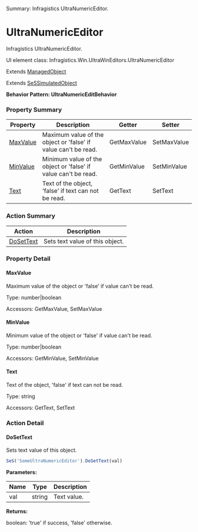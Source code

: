 Summary: Infragistics UltraNumericEditor.

# UltraNumericEditor

Infragistics UltraNumericEditor.
 
UI element class: Infragistics.Win.UltraWinEditors.UltraNumericEditor

Extends [ManagedObject](ManagedObject.md)

Extends [SeSSimulatedObject](SeSSimulatedObject.md)





**Behavior Pattern: UltraNumericEditBehavior**


<!-- ============================== property summary ========================== -->

  

### Property Summary

| **Property** | **Description** | **Getter** | **Setter** |
| ------------ | --------------- | ---------- | ---------- |
| [MaxValue](#maxvalue) | Maximum value of the object or 'false' if value can't be read. | GetMaxValue | SetMaxValue |
| [MinValue](#minvalue) | Minimum value of the object or 'false' if value can't be read. | GetMinValue | SetMinValue |
| [Text](#text) | Text of the object, 'false' if text can not be read. | GetText | SetText |



  
<!-- ============================== action summary ========================== -->



### Action Summary

|  **Action** | **Description** | 
| ----------- | --------------- |
|  [DoSetText](#dosettext) | Sets text value of this object. |




<!-- ============================== property detail ========================== -->
  
### Property Detail
    
<a name="MaxValue"></a>
#### MaxValue


Maximum value of the object or 'false' if value can't be read.

      
  
      
Type: number|boolean
      
      
Accessors: GetMaxValue, SetMaxValue
      
    
<a name="MinValue"></a>
#### MinValue


Minimum value of the object or 'false' if value can't be read.

      
  
      
Type: number|boolean
      
      
Accessors: GetMinValue, SetMinValue
      
    
<a name="Text"></a>
#### Text


Text of the object, 'false' if text can not be read.

      
  
      
Type: string
      
      
Accessors: GetText, SetText
      
    
  
  
<!-- ============================== action detail ========================== -->
  
### Action Detail
    
<a name="DoSetText"></a>    
#### DoSetText

Sets text value of this object.

```javascript
SeS('SomeUltraNumericEditor').DoSetText(val)
```


**Parameters:**

|  **Name** | **Type** | **Description** |
| ---------- | -------- | --------------- |
| val | string |  Text value. |




**Returns:**

boolean: 'true' if success, 'false' otherwise.



<a name="see.also.ultranumericeditor.dosettext"></a>

  

